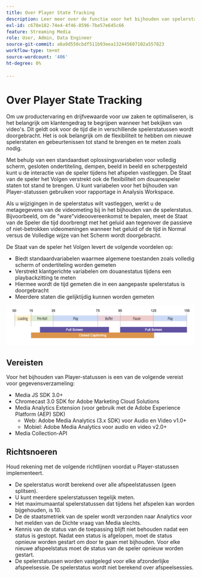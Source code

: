 ```yaml
---
title: Over Player State Tracking
description: Leer meer over de functie voor het bijhouden van spelerstatussen, zoals vereisten en richtlijnen voor het implementeren en rapporteren van spelerstatussen.
exl-id: c678e182-74e4-4f46-8596-7be57e645c66
feature: Streaming Media
role: User, Admin, Data Engineer
source-git-commit: a6a9d550cbdf511b93eea132445607102a557823
workflow-type: tm+mt
source-wordcount: '406'
ht-degree: 0%

---
```


# Over Player State Tracking

Om uw productervaring en drijfvewaarde voor uw zaken te optimaliseren, is het belangrijk om klantengedrag te begrijpen wanneer het bekijken van video&#39;s. Dit geldt ook voor de tijd die in verschillende spelerstatussen wordt doorgebracht.  Het is ook belangrijk om de flexibiliteit te hebben om nieuwe spelerstaten en gebeurtenissen tot stand te brengen en te meten zoals nodig.

Met behulp van een standaardset oplossingsvariabelen voor volledig scherm, gesloten ondertiteling, dempen, beeld in beeld en scherpgesteld kunt u de interactie van de speler tijdens het afspelen vastleggen.  De Staat van de speler het Volgen verstrekt ook de flexibiliteit om douanespeler staten tot stand te brengen. U kunt variabelen voor het bijhouden van Player-statussen gebruiken voor rapportage in Analysis Workspace.

Als u wijzigingen in de spelerstatus wilt vastleggen, werkt u de metagegevens van de videometing bij in het bijhouden van de spelerstatus. Bijvoorbeeld, om de &quot;ware&quot;videoovereenkomst te bepalen, meet de Staat van de Speler die tijd doorbrengt met het geluid aan tegenover de passieve of niet-betrokken videomeningen wanneer het geluid of de tijd in Normal versus de Volledige wijze van het Scherm wordt doorgebracht.

De Staat van de speler het Volgen levert de volgende voordelen op:

* Biedt standaardvariabelen waarmee algemene toestanden zoals volledig scherm of ondertiteling worden gemeten
* Verstrekt klantgerichte variabelen om douanestatus tijdens een playbackzitting te meten
* Hiermee wordt de tijd gemeten die in een aangepaste spelerstatus is doorgebracht
* Meerdere staten die gelijktijdig kunnen worden gemeten

![ de staat die van de Speler volgen ](assets/player_state_tracking.png)

## Vereisten

Voor het bijhouden van Player-statussen is een van de volgende vereist voor gegevensverzameling:
* Media JS SDK 3.0+
* Chromecast 3.0 SDK for Adobe Marketing Cloud Solutions
* Media Analytics Extension (voor gebruik met de Adobe Experience Platform (AEP) SDK)
   * Web: Adobe Media Analytics (3.x SDK) voor Audio en Video v1.0+
   * Mobiel: Adobe Media Analytics voor audio en video v2.0+
* Media Collection-API

## Richtsnoeren

Houd rekening met de volgende richtlijnen voordat u Player-statussen implementeert.

* De spelerstatus wordt berekend over alle afspeelstatussen (geen splitsen).
* U kunt meerdere spelerstatussen tegelijk meten.
* Het maximumaantal spelerstatussen dat tijdens het afspelen kan worden bijgehouden, is 10.
* De de staatsmetriek van de speler wordt verzonden naar Analytics voor het melden van de Dichte vraag van Media slechts.
* Kennis van de status van de toepassing blijft niet behouden nadat een status is gestopt. Nadat een status is afgelopen, moet de status opnieuw worden gestart om door te gaan met bijhouden. Voor elke nieuwe afspeelstatus moet de status van de speler opnieuw worden gestart.
* De spelerstatussen worden vastgelegd voor elke afzonderlijke afspeelsessie. De spelerstatus wordt niet berekend over afspeelsessies.
